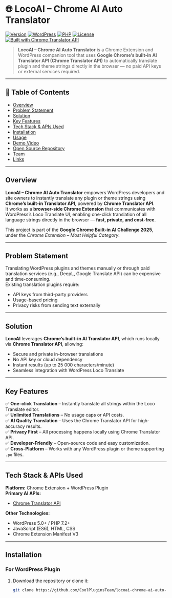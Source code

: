 # 🌐 LocoAI – Chrome AI Auto Translator

[![Version](https://img.shields.io/badge/version-1.0.0-blue.svg)](https://github.com/CoolPluginsTeam/locoai-chrome-ai-auto-translator/)
[![WordPress](https://img.shields.io/badge/WordPress-5.0%2B-blue.svg)](https://wordpress.org/)
[![PHP](https://img.shields.io/badge/PHP-7.2%2B-purple.svg)](https://php.net/)
[![License](https://img.shields.io/badge/License-GPL%20v2%2B-green.svg)](https://www.gnu.org/licenses/gpl-2.0.html)
[![Built with Chrome Translator API](https://img.shields.io/badge/Built%20with-Chrome%20Translator%20API-orange.svg)](https://developer.chrome.com/docs/ai/translator-api)

> **LocoAI – Chrome AI Auto Translator** is a Chrome Extension and WordPress companion tool that uses **Google Chrome’s built-in AI Translator API (Chrome Translator API)** to automatically translate plugin and theme strings directly in the browser — no paid API keys or external services required.

---

## 📘 Table of Contents

- [Overview](#overview)
- [Problem Statement](#problem-statement)
- [Solution](#solution)
- [Key Features](#key-features)
- [Tech Stack & APIs Used](#tech-stack--apis-used)
- [Installation](#installation)
- [Usage](#usage)
- [Demo Video](#demo-video)
- [Open Source Repository](#open-source-repository)
- [Team](#team)
- [Links](#links)

---

## Overview

**LocoAI – Chrome AI Auto Translator** empowers WordPress developers and site owners to instantly translate any plugin or theme strings using **Chrome’s built-in Translator API**, powered by **Chrome Translator API**.  
It works as a **browser-side Chrome Extension** that communicates with WordPress’s Loco Translate UI, enabling one-click translation of all language strings directly in the browser — **fast, private, and cost-free**.

This project is part of the **Google Chrome Built-in AI Challenge 2025**, under the *Chrome Extension – Most Helpful Category*.

---

## Problem Statement

Translating WordPress plugins and themes manually or through paid translation services (e.g., DeepL, Google Translate API) can be expensive and time-consuming.  
Existing translation plugins require:
- API keys from third-party providers  
- Usage-based pricing  
- Privacy risks from sending text externally  

---

## Solution

**LocoAI** leverages **Chrome’s built-in AI Translator API**, which runs locally via **Chrome Translator API**, allowing:
- Secure and private in-browser translations  
- No API key or cloud dependency  
- Instant results (up to 25 000 characters/minute)  
- Seamless integration with WordPress Loco Translate  

---

## Key Features

✅ **One-click Translation** – Instantly translate all strings within the Loco Translate editor.  
✅ **Unlimited Translations** – No usage caps or API costs.  
✅ **AI Quality Translation** – Uses the Chrome Translator API for high-accuracy results.  
✅ **Privacy First** – All processing happens locally using Chrome Translator API.  
✅ **Developer-Friendly** – Open-source code and easy customization.  
✅ **Cross-Platform** – Works with any WordPress plugin or theme supporting `.po` files.

---

## Tech Stack & APIs Used

**Platform:** Chrome Extension + WordPress Plugin  
**Primary AI APIs:**
- [Chrome Translator API](https://developer.chrome.com/docs/ai/translator-api)  


**Other Technologies:**
- WordPress 5.0+ / PHP 7.2+  
- JavaScript (ES6), HTML, CSS  
- Chrome Extension Manifest V3  

---

##  Installation

### For WordPress Plugin
1. Download the repository or clone it:
   ```bash
   git clone https://github.com/CoolPluginsTeam/locoai-chrome-ai-auto-translator.git
